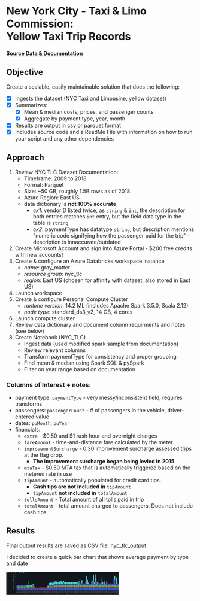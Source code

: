 # New York City - Taxi & Limo Commission:<br/>Yellow Taxi Trip Records
#### [Source Data & Documentation](https://learn.microsoft.com/en-us/azure/open-datasets/dataset-taxi-yellow?tabs=azureml-opendatasets)

## Objective
Create a scalable, easily maintainable solution that does the following: 
- [x] Ingests the dataset (NYC Taxi and Limousine, yellow dataset) 
- [x] Summarizes:
  - [x] Mean & median costs, prices, and passenger counts
  - [x] Aggregate by payment type, year, month
- [x] Results are output in csv or parquet format
- [x] Includes source code and a ReadMe File with information on how to run your script and any other dependencies

## Approach
1. Review NYC TLC Dataset Documentation:
   - Timeframe: 2009 to 2018
   - Format: Parquet
   - Size: ~50 GB, roughly 1.5B rows as of 2018
   - Azure Region: East US 
   - data dictionary is **not 100% accurate**
     - *ex1*: vendorID listed twice, as `string` & `int`, the description for both entries matches `int` entry, but the field data type in the table is `string`
     - *ex2*: paymentType has datatype `string`, but description mentions "numeric code signifying how the passenger paid for the trip" - description is innaccurate/outdated
2. Create Microsoft Account and sign into Azure Portal - $200 free credits with new accounts!
3. Create & configure an Azure Databricks workspace instance 
   - *name*: gray_matter
   - *resource group*: nyc_tlc
   - *region*: East US (chosen for affinity with dataset, also stored in East US)
4. Launch workspace
5. Create & configure Personal Compute Cluster
   - *runtime version*: 14.2 ML (includes Apache Spark 3.5.0, Scala 2.12)
   - *node type*: standard_ds3_v2, 14 GB, 4 cores
6. Launch compute cluster
7. Review data dictionary and document column requirments and notes (see below)
8. Create Notebook (NYC_TLC)
   - Ingest data (used modified spark sample from documentation)
   - Review relevant columns
   - Transform paymentType for consistency and proper grouping
   - Find mean & median using Spark SQL & pySpark
   - Filter on year range based on documentation

### Columns of Interest + notes:
 * payment type: `paymentType` - very messy/inconsistent field, requires transforms
 * passengers: `passengerCount` - # of passengers in the vehicle, driver-entered value
 * dates: `puMonth`, `puYear`
 * financials:
    - `extra` - $0.50 and $1 rush hour and overnight charges
    - `fareAmount` - time-and-distance fare calculated by the meter.
    - `improvementSurcharge` - 0.30 improvement surcharge assessed trips at the flag drop. 
      - **The improvement surcharge began being levied in 2015**
    - `mtaTax` - $0.50 MTA tax that is automatically triggered based on the metered rate in use
    - `tipAmount` - automatically populated for credit card tips.
      - **Cash tips are not included in** `tipAmount`
      - `tipAmount` **not included in** `totalAmount`
    - `tollsAmount` - Total amount of all tolls paid in trip
    - `totalAmount` - total amount charged to passengers. Does not include cash tips

## Results

Final output results are saved as CSV file: [nyc_tlc_output](https://github.com/BTJ01/nyc_tlc/blob/nyc_tlc/nyc_tlc_output.csv)

I decided to create a quick bar chart that shows average payment by type and date

<img
  src="https://github.com/BTJ01/nyc_tlc/blob/nyc_tlc/avg_tot_amount_by_payment_type_and_date.png"
  title="Average Total Amount by Payment Type and Date"
  style="display: inline-block; margin: 0 auto; max-width: 300px">

